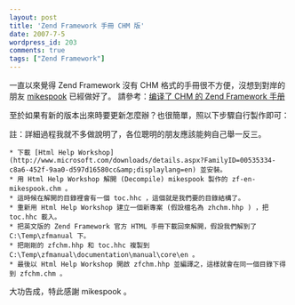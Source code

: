 ```yaml
---
layout: post
title: 'Zend Framework 手冊 CHM 版'
date: 2007-7-5
wordpress_id: 203
comments: true
tags: ["Zend Framework"]
---
```


一直以來覺得 Zend Framework 沒有 CHM 格式的手冊很不方便，沒想到對岸的朋友 [mikespook](http://blog.xxiyy.com/) 已經做好了。
請參考：[编译了 CHM 的 Zend Framework 手册](http://blog.xxiyy.com/?p=7)

<!--more-->

至於如果有新的版本出來時要更新怎麼辦？也很簡單，照以下步驟自行製作即可：

註：詳細過程我就不多做說明了，各位聰明的朋友應該能夠自己舉一反三。

    * 下載 [Html Help Workshop](http://www.microsoft.com/downloads/details.aspx?FamilyID=00535334-c8a6-452f-9aa0-d597d16580cc&amp;displaylang=en) 並安裝。 
    * 用 Html Help Workshop 解開 (Decompile) mikespook 製作的 zf-en-mikespook.chm 。 
    * 這時候在解開的目錄裡會有一個 toc.hhc ，這個就是我們要的目錄結構了。 
    * 重新用 Html Help Workshop 建立一個新專案 (假設檔名為 zhchm.hhp ) ，把 toc.hhc 載入。 
    * 把英文版的 Zend Framework 官方 HTML 手冊下載回來解開，假設我們解到了 C:\Temp\zfmanual 下。 
    * 把剛剛的 zfchm.hhp 和 toc.hhc 複製到  C:\Temp\zfmanual\documentation\manual\core\en 。 
    * 最後以 Html Help Workshop 開啟 zfchm.hhp 並編譯之，這樣就會在同一個目錄下得到 zfchm.chm 。 


大功告成，特此感謝 mikespook 。 
